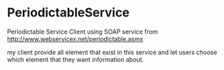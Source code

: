 PeriodictableService
====================

Periodictable Service Client
using SOAP service from http://www.webservicex.net/periodictable.asmx

my client provide all element that exist in this service
and let users choose which element that they want information about.
